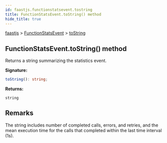 ```yaml
---
id: faastjs.functionstatsevent.tostring
title: FunctionStatsEvent.toString() method
hide_title: true
---
```

[faastjs](./faastjs.md) &gt; [FunctionStatsEvent](./faastjs.functionstatsevent.md) &gt; [toString](./faastjs.functionstatsevent.tostring.md)

## FunctionStatsEvent.toString() method

Returns a string summarizing the statistics event.

<b>Signature:</b>

```typescript
toString(): string;
```
<b>Returns:</b>

`string`

## Remarks

The string includes number of completed calls, errors, and retries, and the mean execution time for the calls that completed within the last time interval (1s).
